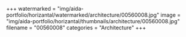 +++
watermarked = "img/aida-portfolio/horizantal/watermarked/architecture/00560008.jpg"
image = "img/aida-portfolio/horizantal/thumbnails/architecture/00560008.jpg"
filename = "00560008"
categories = "Architecture"
+++
